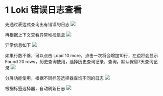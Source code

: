 
# 1 Loki 错误日志查看

先通过表达式查询出有错误的日志
![](https://img-blog.csdnimg.cn/edfd9f5ec6e94c88bd68c97a6e6f2f6b.png)


再根据上下文查看异常堆栈信息
![](https://img-blog.csdnimg.cn/21a09b5492e643a3963b0ffc62d425c3.png)


异常信息如下
![](https://img-blog.csdnimg.cn/b82ac509aef04c939b520a1127377b8a.png)


 如果行数不够，可以点击 Load 10 more，点击一次将会增加10行，左边将会显示 Found 20 rows，历史查询使用，选择历史查询记录，查询，默认保留7天查询记录
![](https://img-blog.csdnimg.cn/a9f009f740fe43b3b6328f2e4341bdda.png)


分屏功能使用，根据不同标签选择器查询不同的日志 
![](https://img-blog.csdnimg.cn/f52a6c511f9e4ff5ac635a889832dab5.png)




根据标签选择器，自动刷新日志
![](https://img-blog.csdnimg.cn/25762c9055004e65ab194f7ec28d21fc.png)




